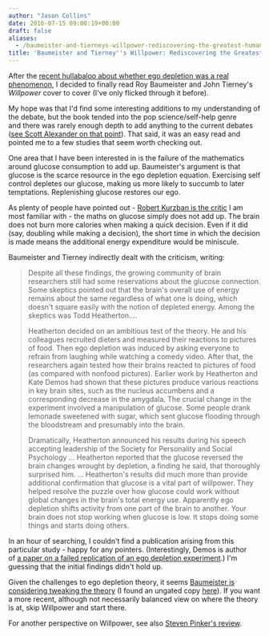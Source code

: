 ```yaml
---
author: "Jason Collins"
date: 2016-07-15 09:00:19+00:00
draft: false
aliases:
  - /baumeister-and-tierneys-willpower-rediscovering-the-greatest-human-strength
title: 'Baumeister and Tierney''s Willpower: Rediscovering the Greatest Human Strength'
---
```


After the [recent hullabaloo about whether ego depletion was a real phenomenon](https://www.jasoncollins.blog/failure-to-replicate-ego-depletion-edition/), I decided to finally read Roy Baumeister and John Tierney's *Willpower* cover to cover (I've only flicked through it before).

My hope was that I'd find some interesting additions to my understanding of the debate, but the book tended into the pop science/self-help genre and there was rarely enough depth to add anything to the current debates ([see Scott Alexander on that point](http://slatestarcodex.com/2015/03/12/book-review-willpower/)). That said, it was an easy read and pointed me to a few studies that seem worth checking out.

One area that I have been interested in is the failure of the mathematics around glucose consumption to add up. Baumeister's argument is that glucose is the scarce resource in the ego depletion equation. Exercising self control depletes our glucose, making us more likely to succumb to later temptations. Replenishing glucose restores our ego.

As plenty of people have pointed out - [Robert Kurzban is the critic](http://epjournal.net/blog/2011/08/glucose-is-not-willpower-fuel/) I am most familiar with - the maths on glucose simply does not add up. The brain does not burn more calories when making a quick decision. Even if it did (say, doubling while making a decision), the short time in which the decision is made means the additional energy expenditure would be miniscule.

Baumeister and Tierney indirectly dealt with the criticism, writing:



<blockquote>Despite all these findings, the growing community of brain researchers still had some reservations about the glucose connection. Some skeptics pointed out that the brain's overall use of energy remains about the same regardless of what one is doing, which doesn't square easily with the notion of depleted energy. Among the skeptics was Todd Heatherton....

Heatherton decided on an ambitious test of the theory. He and his colleagues recruited dieters and measured their reactions to pictures of food. Then ego depletion was induced by asking everyone to refrain from laughing while watching a comedy video. After that, the researchers again tested how their brains reacted to pictures of food (as compared with nonfood pictures). Earlier work by Heatherton and Kate Demos had shown that these pictures produce various reactions in key brain sites, such as the nucleus accumbens and a corresponding decrease in the amygdala. The crucial change in the experiment involved a manipulation of glucose. Some people drank lemonade sweetened with sugar, which sent glucose flooding through the bloodstream and presumably into the brain.

Dramatically, Heatherton announced his results during his speech accepting leadership of the Society for Personality and Social Psychology ... Heatherton reported that the glucose reversed the brain changes wrought by depletion, a finding he said, that thoroughly surprised him. ... Heatherton's results did much more than provide additional confirmation that glucose is a vital part of willpower. They helped resolve the puzzle over how glucose could work without global changes in the brain's total energy use. Apparently ego depletion shifts activity from one part of the brain to another. Your brain does not stop working when glucose is low. It stops doing some things and starts doing others.</blockquote>



In an hour of searching, I couldn't find a publication arising from this particular study - happy for any pointers. (Interestingly, Demos is author of [a paper on a failed replication of an ego depletion experiment](http://journals.plos.org/plosone/article?id=10.1371/journal.pone.0109950).) I'm guessing that the initial findings didn't hold up.

Given the challenges to ego depletion theory, it seems [Baumeister is considering tweaking the theory](http://www.sciencedirect.com/science/article/pii/S0065260116300181) (I found an ungated copy [here](https://carlsonschool.umn.edu/faculty/kathleen-vohs)). If you want a more recent, although not necessarily balanced view on where the theory is at, skip Willpower and start there.

For another perspective on Willpower, see also [Steven Pinker's review](http://www.nytimes.com/2011/09/04/books/review/willpower-by-roy-f-baumeister-and-john-tierney-book-review.html).
